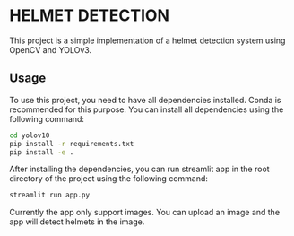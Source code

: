 # HELMET DETECTION

This project is a simple implementation of a helmet detection system using OpenCV and YOLOv3.

## Usage

To use this project, you need to have all dependencies installed. Conda is recommended for this purpose. You can install all dependencies using the following command:

```bash
cd yolov10
pip install -r requirements.txt
pip install -e .
```

After installing the dependencies, you can run streamlit app in the root directory of the project using the following command:

```bash
streamlit run app.py
```

Currently the app only support images. You can upload an image and the app will detect helmets in the image.
